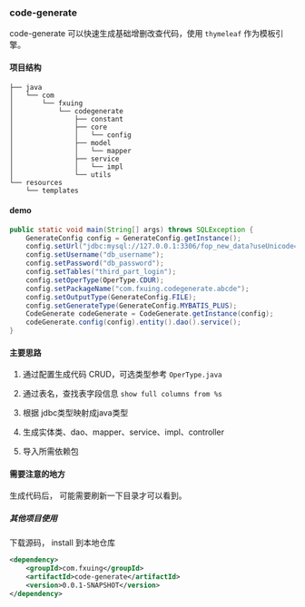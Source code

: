 ### code-generate

  code-generate 可以快速生成基础增删改查代码，使用 `thymeleaf` 作为模板引擎。 

#### 项目结构

```
├── java
│   └── com
│       └── fxuing
│           └── codegenerate
│               ├── constant
│               ├── core
│               │   └── config
│               ├── model
│               │   └── mapper
│               ├── service
│               │   └── impl
│               └── utils
└── resources
    └── templates
```



#### demo

```java
public static void main(String[] args) throws SQLException {
    GenerateConfig config = GenerateConfig.getInstance();
    config.setUrl("jdbc:mysql://127.0.0.1:3306/fop_new_data?useUnicode=true&characterEncoding=UTF-8&useLegacyDatetimeCode=false&serverTimezone=Asia/Shanghai&allowMultiQueries=true");
    config.setUsername("db_username");
    config.setPassword("db_password");
    config.setTables("third_part_login");
    config.setOperType(OperType.CDUR);
    config.setPackageName("com.fxuing.codegenerate.abcde");
    config.setOutputType(GenerateConfig.FILE);
    config.setGenerateType(GenerateConfig.MYBATIS_PLUS);
    CodeGenerate codeGenerate = CodeGenerate.getInstance(config);
    codeGenerate.config(config).entity().dao().service();
}
```

#### 主要思路

1. 通过配置生成代码 CRUD，可选类型参考 `OperType.java`

2. 通过表名，查找表字段信息 `show full columns from %s`

3. 根据 jdbc类型映射成java类型

4. 生成实体类、dao、mapper、service、impl、controller

5. 导入所需依赖包

#### 需要注意的地方

生成代码后， 可能需要刷新一下目录才可以看到。

##### 其他项目使用

下载源码， install 到本地仓库

```xml
<dependency>
    <groupId>com.fxuing</groupId>
    <artifactId>code-generate</artifactId>
    <version>0.0.1-SNAPSHOT</version>
</dependency>
```